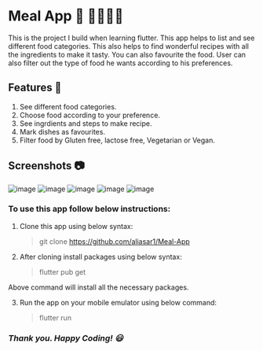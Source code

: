 # Meal App 📱 🍝👨🏿‍🍳

This is the project I build when learning flutter. This app helps to list and see different food categories. 
This also helps to find wonderful recipes with all the ingredients to make it tasty. 
You can also favourite the food. User can also filter out the type of food he wants according to his preferences.

## Features 👀
1. See different food categories.
2. Choose food according to your preference.
3. See ingrdients and steps to make recipe.
4. Mark dishes as favourites.
5. Filter food by Gluten free, lactose free, Vegetarian or Vegan.

## Screenshots 📷
![image](https://github.com/Arshitvadsak/Recipe_App/assets/121868653/1deb9443-93f5-4642-82ad-591ee47a818f.png)
![image](https://github.com/Arshitvadsak/Recipe_App/assets/121868653/ce1ee4c5-f834-43cd-8985-3b3cb6c3d4ae.png)
![image](https://github.com/Arshitvadsak/Recipe_App/assets/121868653/ab32e043-4d7f-49e5-a815-b33cd4ded320.png)
![image](https://github.com/Arshitvadsak/Recipe_App/assets/121868653/fb2bf5c1-3843-4e08-913a-3ddf0839e4cf.png)
![image](https://github.com/Arshitvadsak/Recipe_App/assets/121868653/89d55fd5-9750-44f6-af30-5e72846050f6.png)


### To use this app follow below instructions:

1. Clone this app using below syntax:

   > git clone https://github.com/aliasar1/Meal-App

2. After cloning install packages using below syntax:
   > flutter pub get

Above command will install all the necessary packages.

3. Run the app on your mobile emulator using below command:
   > flutter run
   
### **_Thank you. Happy Coding! 😃_**
